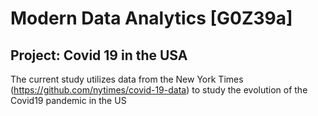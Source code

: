 # Modern Data Analytics [G0Z39a]

## Project: Covid 19 in the USA

The current study utilizes data from the New York Times (https://github.com/nytimes/covid-19-data) to study the evolution of the Covid19 pandemic in the US
